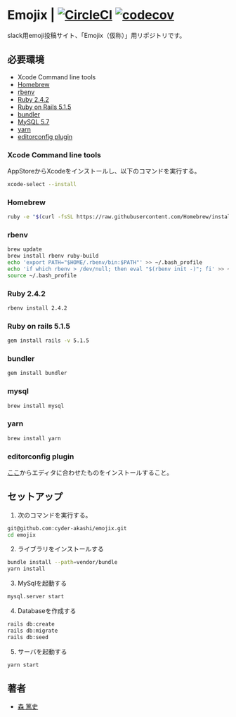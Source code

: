 # Emojix | [![CircleCI](https://circleci.com/gh/cyder/emojix.svg?style=svg)](https://circleci.com/gh/cyder/emojix) [![codecov](https://codecov.io/gh/cyder/emojix/branch/master/graph/badge.svg)](https://codecov.io/gh/cyder/emojix)
slack用emoji投稿サイト、「Emojix（仮称）」用リポジトリです。

## 必要環境
* Xcode Command line tools
* [Homebrew](https://brew.sh/index_ja.html)
* [rbenv](https://github.com/rbenv/rbenv)
* [Ruby 2.4.2](https://github.com/ruby/ruby)
* [Ruby on Rails 5.1.5](https://github.com/rails/rails)
* [bundler](http://bundler.io/)
* [MySQL 5.7](https://dev.mysql.com/doc/refman/5.7/en/)
* [yarn](https://github.com/yarnpkg/yarn)
* [editorconfig plugin](http://editorconfig.org/#download)

### Xcode Command line tools
AppStoreからXcodeをインストールし、以下のコマンドを実行する。
```sh
xcode-select --install
```

### Homebrew
```sh
ruby -e "$(curl -fsSL https://raw.githubusercontent.com/Homebrew/install/master/install)"
```

### rbenv
```sh
brew update
brew install rbenv ruby-build
echo 'export PATH="$HOME/.rbenv/bin:$PATH"' >> ~/.bash_profile
echo 'if which rbenv > /dev/null; then eval "$(rbenv init -)"; fi' >> ~/.bash_profile
source ~/.bash_profile
```

### Ruby 2.4.2
```sh
rbenv install 2.4.2
```

### Ruby on rails 5.1.5
```sh
gem install rails -v 5.1.5
```

### bundler
```sh
gem install bundler
```

### mysql
```sh
brew install mysql
```

### yarn
```sh
brew install yarn
```

### editorconfig plugin
[ここ](http://editorconfig.org/#download)からエディタに合わせたものをインストールすること。

## セットアップ
1. 次のコマンドを実行する。
```sh
git@github.com:cyder-akashi/emojix.git
cd emojix
```

2. ライブラリをインストールする
```sh
bundle install --path=vendor/bundle
yarn install
```

3. MySqlを起動する
```sh
mysql.server start
```

4. Databaseを作成する
```sh
rails db:create
rails db:migrate
rails db:seed
```

5. サーバを起動する
```sh
yarn start
```

## 著者
* [森 篤史](@Mori-Atsushi)

